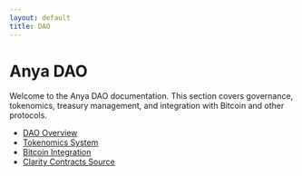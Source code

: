 ```yaml
---
layout: default
title: DAO
---
```


# Anya DAO

Welcome to the Anya DAO documentation. This section covers governance, tokenomics, treasury management, and integration with Bitcoin and other protocols.

- [DAO Overview](DAO_OVERVIEW.md)
- [Tokenomics System](../archive/TOKENOMICS_SYSTEM.md)
- [Bitcoin Integration](BITCOIN_INTEGRATION.md)
- [Clarity Contracts Source](../../src/contracts/)
